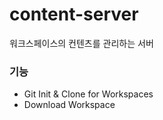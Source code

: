 content-server
=============
워크스페이스의 컨텐츠를 관리하는 서버

### 기능
- Git Init & Clone for Workspaces
- Download Workspace
